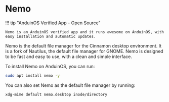 # Nemo

!!! tip "AnduinOS Verified App - Open Source"

    Nemo is an AnduinOS verified app and it runs awesome on AnduinOS, with easy installation and automatic updates.

Nemo is the default file manager for the Cinnamon desktop environment. It is a fork of Nautilus, the default file manager for GNOME. Nemo is designed to be fast and easy to use, with a clean and simple interface.

To install Nemo on AnduinOS, you can run:

```bash
sudo apt install nemo -y
```

You can also set Nemo as the default file manager by running:

```bash
xdg-mime default nemo.desktop inode/directory
```
